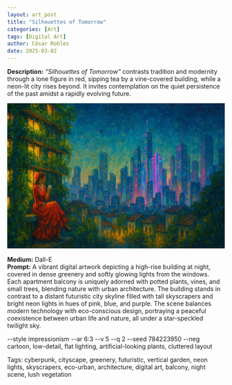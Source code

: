 ```yaml
---
layout: art_post
title: "Silhouettes of Tomorrow"
categories: [Art]
tags: [Digital Art]
author: César Robles
date: 2025-03-02
---
```

**Description:** *“Silhouettes of Tomorrow”* contrasts tradition and modernity through a lone figure in red, sipping tea by a vine-covered building, while a neon-lit city rises beyond. It invites contemplation on the quiet persistence of the past amidst a rapidly evolving future.

![Silhouettes of Tomorrow](/imag/digital_art/silhouettes_of_tomorrow.jpg)

**Medium:** Dall-E\
**Prompt:** A vibrant digital artwork depicting a high-rise building at night, covered in dense greenery and softly glowing lights from the windows. Each apartment balcony is uniquely adorned with potted plants, vines, and small trees, blending nature with urban architecture. The building stands in contrast to a distant futuristic city skyline filled with tall skyscrapers and bright neon lights in hues of pink, blue, and purple. The scene balances modern technology with eco-conscious design, portraying a peaceful coexistence between urban life and nature, all under a star-speckled twilight sky.

--style impressionism --ar 6:3 --v 5 --q 2 --seed 784223950 --neg cartoon, low-detail, flat lighting, artificial-looking plants, cluttered layout

Tags: cyberpunk, cityscape, greenery, futuristic, vertical garden, neon lights, skyscrapers, eco-urban, architecture, digital art, balcony, night scene, lush vegetation